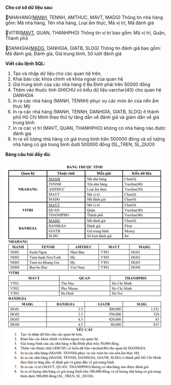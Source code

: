 **Cho cơ sở dữ liệu sau:**

📌NHAHANG(<u>MANH</u>, TENNH, AMTHUC, MAVT, MADG)
Thông tin nhà hàng gồm: Mã nhà hàng, Tên nhà hàng, Loại ẩm thực, Mã vị trí, Mã đánh giá

📌VITRI(<u>MAVT</u>, QUAN, THANHPHO)
Thông tin vị trí bao gồm: Mã vị trí, Quận, Thành phố

📌DANHGIA(<u>MADG</u>, DANHGIA, GIATB, SLDG)
Thông tin đánh giá bao gồm: Mã đánh giá, Đánh giá, Giá trung bình, Số lượt đánh giá

**Viết câu lệnh SQL:**
1. Tạo và nhập dữ liệu cho các quan hệ trên.
2. Khai báo các khóa chính và khóa ngoại của quan hệ
3. Giá trung bình của các nhà hàng ở Ba Đình phải trên 50000 đồng
4. Thêm vào thuộc tính GHICHU có kiểu dữ liệu varchar(40) cho quan hệ DANHGIA
5. In ra các nhà hàng (MANH, TENNH) phục vụ các món ăn của nền ẩm thực Mỹ
6. In ra các nhà hàng (MANH, TENNH, DANHGIA, GIATB, SLDG) ở thành phố Hồ Chí Minh theo thứ tự tăng dần về đánh giá và giảm dần về giá trung bình
7. In ra các vị trí (MAVT, QUAN, THANHPHO) không có nhà hàng nào được đánh giá
8. In ra số lượng nhà hàng có giá trung bình trên 500000 đông và số lượng nhà hàng có giá trung bình dưới 500000 đồng (SL_TREN, SL_DUOI)

**Bảng câu hỏi đầy đủ:**

![Question](./Question.PNG)

